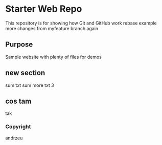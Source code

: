 # Starter Web Repo

This repository is for showing how Git and GitHub work
rebase example
more changes from myfeature branch again

## Purpose

Sample website with plenty of files for demos

## new section
sum txt
sum more txt
3

## cos tam
tak

### Copyright
andrzeu
